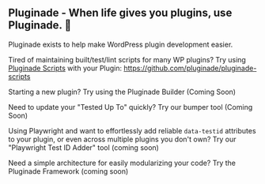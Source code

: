 ## Pluginade - When life gives you plugins, use Pluginade. 👋
Pluginade exists to help make WordPress plugin development easier.

Tired of maintaining built/test/lint scripts for many WP plugins? Try using [Pluginade Scripts](https://github.com/pluginade/pluginade-scripts) with your Plugin:
https://github.com/pluginade/pluginade-scripts

Starting a new plugin? Try using the Pluginade Builder (Coming Soon)

Need to update your "Tested Up To" quickly? Try our bumper tool (Coming Soon)

Using Playwright and want to effortlessly add reliable `data-testid` attributes to your plugin, or even across multiple plugins you don't own? Try our "Playwright Test ID Adder" tool (coming soon)

Need a simple architecture for easily modularizing your code? Try the Pluginade Framework (coming soon)
